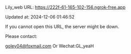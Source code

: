 Lily_web URL: https://222f-61-165-102-156.ngrok-free.app

Updated at: 2024-12-06 01:46:52

If you cannot open this URL, the server might be down.

Please contact: 

goley04@foxmail.com Or Wechat:GL_yeaH